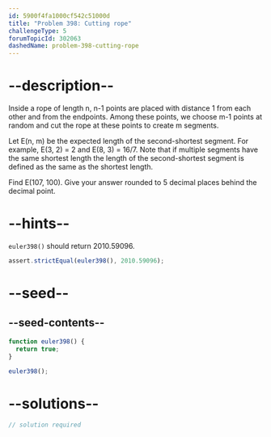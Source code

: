 ```yaml
---
id: 5900f4fa1000cf542c51000d
title: "Problem 398: Cutting rope"
challengeType: 5
forumTopicId: 302063
dashedName: problem-398-cutting-rope
---
```


# --description--

Inside a rope of length n, n-1 points are placed with distance 1 from each other and from the endpoints. Among these points, we choose m-1 points at random and cut the rope at these points to create m segments.

Let E(n, m) be the expected length of the second-shortest segment. For example, E(3, 2) = 2 and E(8, 3) = 16/7. Note that if multiple segments have the same shortest length the length of the second-shortest segment is defined as the same as the shortest length.

Find E(107, 100). Give your answer rounded to 5 decimal places behind the decimal point.

# --hints--

`euler398()` should return 2010.59096.

```js
assert.strictEqual(euler398(), 2010.59096);
```

# --seed--

## --seed-contents--

```js
function euler398() {
  return true;
}

euler398();
```

# --solutions--

```js
// solution required
```
